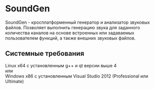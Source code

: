 SoundGen
=================

SoundGen - кросплатформенный генератор и анализатор звуковых файлов. Позволяет выполнить генерацию звука для заданного количества каналов на основе встроенных или задаваемых пользователем функций, а также внешних звуковых файлов.

Системные требования
-----------

Linux x64 с установленным g++ и qt версии выше 4<br>
или<br>
Windows x86 с установленным Visual Studio 2012 (Professional или Ultimate)<br>
